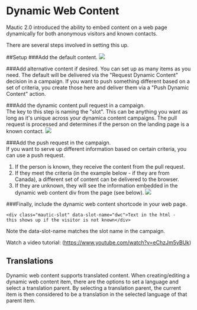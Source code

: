 # Dynamic Web Content

Mautic 2.0 introduced the ability to embed content on a web page dynamically for both anonymous visitors and known contacts.

There are several steps involved in setting this up.

##Setup
###Add the default content.
![](/dwc/media/dwc-default.jpg)

###Add alternative content if desired.
You can set up as many items as you need.  The default will be delivered via the "Request Dynamic Content" decision in a campaign.  If you want to push something different based on a set of criteria, you create those here and deliver them via a "Push Dynamic Content" action.

###Add the dynamic content pull request in a campaign.  
The key to this step is naming the "slot".  This can be anything you want as long as it's unique across your dynamica content campaigns.  The pull request is processed and determines if the person on the landing page is a known contact.
![](/dwc/media/dwc-pull-request.jpg)

###Add the push request in the campaign.  
If you want to serve up different information based on certain criteria, you can use a push request.  
1.  If the person is known, they receive the content from the pull request.  
2.  If they meet the criteria (in the example below - if they are from Canada), a different set of content can be delivered to the browser.  
3.  If they are unknown, they will see the information embedded in the dynamic web content div from the page (see below).
![](/dwc/media/dwc-push.jpg)

###Finally, include the dynamic web content shortcode in your web page.  
```
<div class="mautic-slot" data-slot-name="dwc">Text in the html - 
this shows up if the visitor is not known</div>
```
Note the data-slot-name matches the slot name in the campaign.

Watch a video tutorial:  (https://www.youtube.com/watch?v=eChzJm5yBUk)

## Translations

Dynamic web content supports translated content. When creating/editing a dynamic web content item, there are the options to set a language and select a translation parent. By selecting a translation parent, the current item is then considered to be a translation in the selected language of that parent item. 
